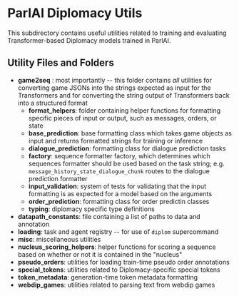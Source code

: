 # ParlAI Diplomacy Utils

This subdirectory contains useful utilities related to training and evaluating Transformer-based Diplomacy models trained in ParlAI.

## Utility Files and Folders

- **game2seq** : most importantly -- this folder contains *all* utilities for converting game JSONs into the strings expected as input for the Transformers and for converting the string output of Transformers back into a structured format
    - **format_helpers**: folder containing helper functions for formatting specific pieces of input or output, such as messages, orders, or state
    - **base_prediction**: base formatting class which takes game objects as input and returns formatted strings for training or inference
    - **dialogue_prediction**: formatting class for dialogue prediction tasks
    - **factory**: sequence formatter factory, which determines which sequences formatter should be used based on the task string; e.g. `message_history_state_dialogue_chunk` routes to the dialogue prediction formatter
    - **input_validation**: system of tests for validating that the input formatting is as expected for a model based on the arguments
    - **order_prediction**: formatting class for order predictin classes
    - **typing**: diplomacy specific type definitions
- **datapath_constants**: file containing a list of paths to data and annotation
- **loading**: task and agent registry -- for use of `diplom` supercommand
- **misc**: miscellaneous utilities
- **nucleus_scoring_helpers**: helper functions for scoring a sequence based on whether or not it is contained in the "nucleus"
- **pseudo_orders**: utilities for loading train-time pseudo order annotations
- **special_tokens**: utilities related to Diplomacy-specific special tokens
- **token_metadata**: generation-time token metadata formatting
- **webdip_games**: utilities related to parsing text from webdip games